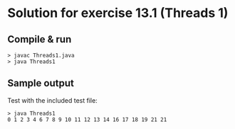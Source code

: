 Solution for exercise 13.1 (Threads 1)
======================================

Compile & run
-------------

``` shell
> javac Threads1.java
> java Threads1
```

Sample output
-------------

Test with the included test file:
``` shell
> java Threads1
0 1 2 3 4 6 7 8 9 10 11 12 13 14 16 17 18 19 21 21
```
